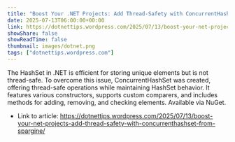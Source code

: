 ```yaml
---
title: "Boost Your .NET Projects: Add Thread-Safety with ConcurrentHashSet from Spargine"
date: 2025-07-13T06:00:00+00:00
link: https://dotnettips.wordpress.com/2025/07/13/boost-your-net-projects-add-thread-safety-with-concurrenthashset-from-spargine/
showShare: false
showReadTime: false
thumbnail: images/dotnet.png
tags: ["dotnettips.wordpress.com"]
---
```

The HashSet in .NET is efficient for storing unique elements but is not thread-safe. To overcome this issue, ConcurrentHashSet was created, offering thread-safe operations while maintaining HashSet behavior. It features various constructors, supports custom comparers, and includes methods for adding, removing, and checking elements. Available via NuGet.

- Link to article: https://dotnettips.wordpress.com/2025/07/13/boost-your-net-projects-add-thread-safety-with-concurrenthashset-from-spargine/